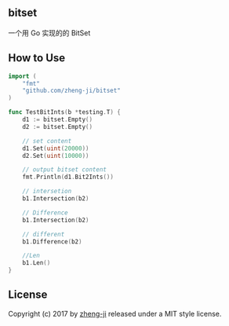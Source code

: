 ## bitset

一个用 Go 实现的的 BitSet 

## How to Use

```go
import (
    "fmt"
    "github.com/zheng-ji/bitset"
)

func TestBitInts(b *testing.T) {
	d1 := bitset.Empty()
	d2 := bitset.Empty()

    // set content
	d1.Set(uint(20000))
	d2.Set(uint(10000))

    // output bitset content
	fmt.Println(d1.Bit2Ints())

    // intersetion
    b1.Intersection(b2)

    // Difference
    b1.Intersection(b2)

    // different
    b1.Difference(b2)

    //Len
    b1.Len()
}
```

License
-------

Copyright (c) 2017 by [zheng-ji](zheng-ji.info) released under a MIT style license.
